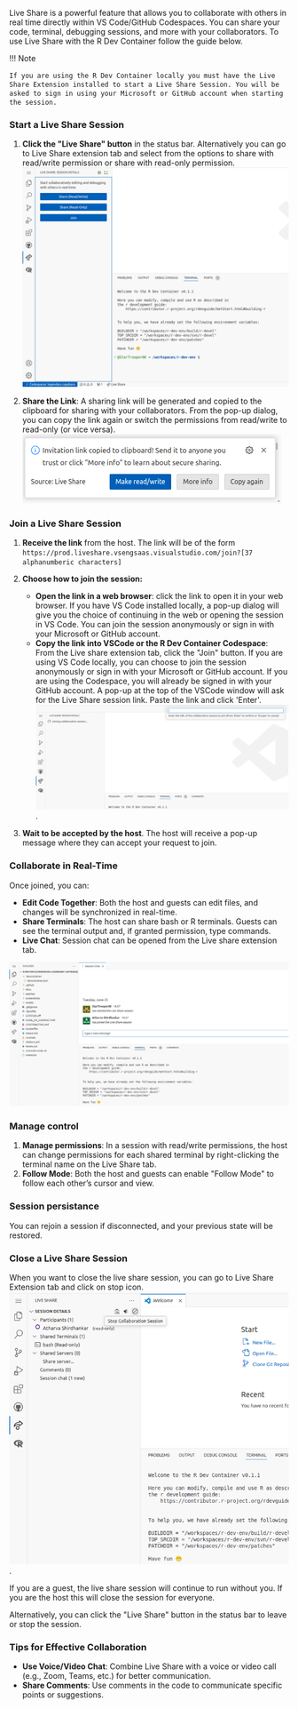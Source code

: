 Live Share is a powerful feature that allows you to collaborate with others in real time directly within VS Code/GitHub Codespaces. You can share your code, terminal, debugging sessions, and more with your collaborators. To use Live Share with the R Dev Container follow the guide below.

!!! Note

    If you are using the R Dev Container locally you must have the Live Share Extension installed to start a Live Share Session. You will be asked to sign in using your Microsoft or GitHub account when starting the session.

### Start a Live Share Session

1. **Click the "Live Share" button** in the status bar.
Alternatively you can go to Live Share extension tab and select from the options to share with read/write permission or share with read-only permission.
![alt text](../assets/live-share.png)

2. **Share the Link**: A sharing link will be generated and copied to the clipboard for sharing with your collaborators. From the pop-up dialog, you can copy the link again or switch the permissions from read/write to read-only (or vice versa).
![alt text](../assets/live-share2.png)

### Join a Live Share Session

1. **Receive the link** from the host. The link will be of the form `https://prod.liveshare.vsengsaas.visualstudio.com/join?[37 alphanumberic characters]`
2. **Choose how to join the session:**

    - **Open the link in a web browser**: click the link to open it in your web browser. If you have VS Code installed locally, a pop-up dialog will give you the choice of continuing in the web or opening the session in VS Code. You can join the session anonymously or sign in with your Microsoft or GitHub account.
    - **Copy the link into VSCode or the R Dev Container Codespace**: From the Live share extension tab, click the "Join" button. If you are using VS Code locally, you can choose to join the session anonymously or sign in with your Microsoft or GitHub account. If you are using the Codespace, you will already be signed in with your GitHub account. A pop-up at the top of the VSCode window will ask for the Live Share session link. Paste the link and click 'Enter'.
![alt text](../assets/live-share3.png). 

3. **Wait to be accepted by the host**. The host will receive a pop-up message where they can accept your request to join.

### Collaborate in Real-Time

Once joined, you can:

- **Edit Code Together**: Both the host and guests can edit files, and changes will be synchronized in real-time.
- **Share Terminals**: The host can share bash or R terminals. Guests can see the terminal output and, if granted permission, type commands.
- **Live Chat**: Session chat can be opened from the Live share extension tab.

![alt text](../assets/live-share5.png)

### Manage control

1. **Manage permissions**: In a session with read/write permissions, the host can change permissions for each shared terminal by right-clicking the terminal name on the Live Share tab.
2. **Follow Mode**: Both the host and guests can enable "Follow Mode" to follow each other’s cursor and view.

### Session persistance

You can rejoin a session if disconnected, and your previous state will be restored.

### Close a Live Share Session

When you want to close the live share session, you can go to Live Share Extension tab and click on stop icon. 
![alt text](../assets/live-share4.png).

If you are a guest, the live share session will continue to run without you. If you are the host this will close the session for everyone.

Alternatively, you can click the "Live Share" button in the status bar to leave or stop the session.

### Tips for Effective Collaboration

- **Use Voice/Video Chat**: Combine Live Share with a voice or video call (e.g., Zoom, Teams, etc.) for better communication.
- **Share Comments**: Use comments in the code to communicate specific points or suggestions.
